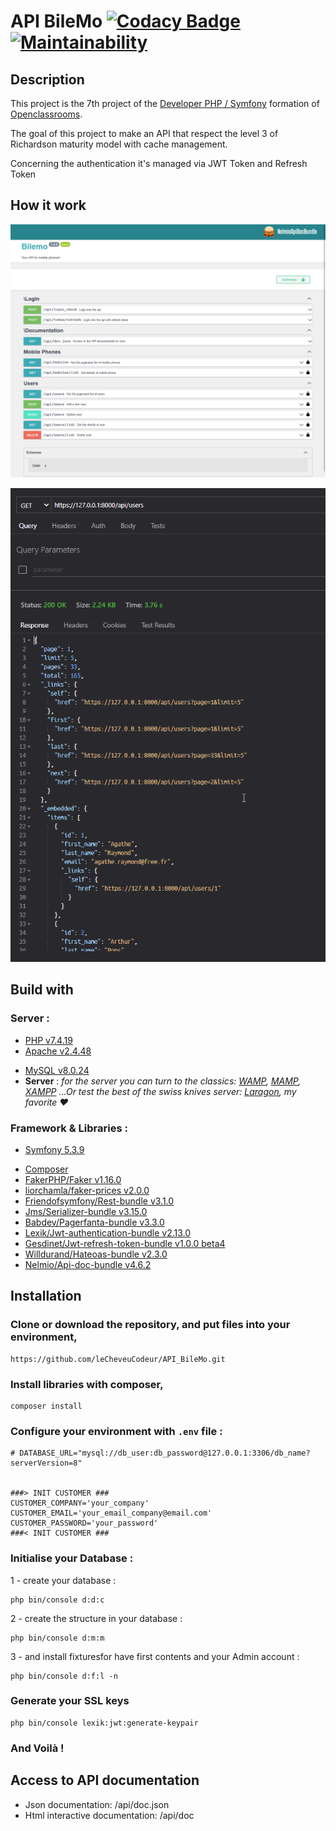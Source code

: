 # API BileMo [![Codacy Badge](https://app.codacy.com/project/badge/Grade/8d6848e3eab642b288a3854cd0cd90ac)](https://www.codacy.com/gh/leCheveuCodeur/API_BileMo/dashboard?utm_source=github.com&utm_medium=referral&utm_content=leCheveuCodeur/API_BileMo&utm_campaign=Badge_Grade) [![Maintainability](https://api.codeclimate.com/v1/badges/a6252228fd26cd57ae90/maintainability)](https://codeclimate.com/github/leCheveuCodeur/API_BileMo/maintainability)

## Description

This project is the 7th project of the [Developer PHP / Symfony](https://openclassrooms.com/fr/paths/59-developpeur-dapplication-php-symfony) formation of [Openclassrooms](https://openclassrooms.com/).

The goal of this project to make an API that respect the level 3 of Richardson maturity model with cache management.

Concerning the authentication it's managed via JWT Token and Refresh Token

## How it work

![bilemo_doc_nelmio.png](./bilemo_doc_nelmio.png)

![bilemo_demo.gif](./bilemo_demo.gif)

## Build with

### Server :

- [PHP v7.4.19](https://www.php.net/releases/index.php)
- [Apache v2.4.48](https://www.apachelounge.com/download/VC15/)

* [MySQL v8.0.24](https://downloads.mysql.com/archives/installer/)
* **Server** : *for the server you can turn to the classics: [WAMP](https://www.wampserver.com/), [MAMP](https://www.mamp.info/en/downloads/), [XAMPP](https://www.apachefriends.org/fr/index.html) ...Or test the best of the swiss knives server: [Laragon](https://laragon.org/), my favorite ❤️*

### Framework & Libraries :

- [Symfony 5.3.9](https://symfony.com/https://)

* [Composer](https://getcomposer.org/download/)
* [FakerPHP/Faker v1.16.0](https://packagist.org/packages/fakerphp/faker)
* [liorchamla/faker-prices v2.0.0](https://packagist.org/packages/liorchamla/faker-prices)
* [Friendofsymfony/Rest-bundle v3.1.0](https://packagist.org/packages/friendsofsymfony/user-bundlehttps://getbootstrap.com/)
* [Jms/Serializer-bundle v3.15.0](https://packagist.org/packages/jms/serializer-bundle)
* [Babdev/Pagerfanta-bundle v3.3.0](https://packagist.org/packages/babdev/pagerfanta-bundle)
* [Lexik/Jwt-authentication-bundle v2.13.0](https://packagist.org/packages/lexik/jwt-authentication-bundle)
* [Gesdinet/Jwt-refresh-token-bundle v1.0.0 beta4](https://packagist.org/packages/gesdinet/jwt-refresh-token-bundle)
* [Willdurand/Hateoas-bundle v2.3.0](https://packagist.org/packages/willdurand/hateoas-bundle)
* [Nelmio/Api-doc-bundle v4.6.2](https://packagist.org/packages/nelmio/api-doc-bundle)

## Installation

### **Clone or download the repository**, and put files into your environment,

```
https://github.com/leCheveuCodeur/API_BileMo.git
```

### Install libraries with **composer**,

```
composer install
```

### Configure your environment with `.env` file :

```
# DATABASE_URL="mysql://db_user:db_password@127.0.0.1:3306/db_name?serverVersion=8"


###> INIT CUSTOMER ###
CUSTOMER_COMPANY='your_company'
CUSTOMER_EMAIL='your_email_company@email.com'
CUSTOMER_PASSWORD='your_password'
###< INIT CUSTOMER ###

```

### Initialise your Database :

1 - create your database :

````
php bin/console d:d:c
````

2 - create the structure in your database :

```
php bin/console d:m:m
```

3 - and install fixturesfor have first contents and your Admin account :

```
php bin/console d:f:l -n
```

### Generate your SSL keys

```
php bin/console lexik:jwt:generate-keypair
```

### And Voilà !

## Access to API documentation

* Json documentation: /api/doc.json
* Html interactive documentation: /api/doc
